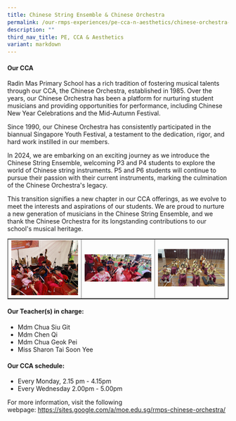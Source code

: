 ```yaml
---
title: Chinese String Ensemble & Chinese Orchestra
permalink: /our-rmps-experiences/pe-cca-n-aesthetics/chinese-orchestra-string-ensemble/
description: ""
third_nav_title: PE, CCA & Aesthetics
variant: markdown
---
```

<h4><strong>Our CCA</strong></h4>
<p>Radin Mas Primary School has a rich tradition of  fostering musical talents through our CCA, the Chinese Orchestra, established  in 1985. Over the years, our Chinese Orchestra has been a platform for  nurturing student musicians and providing opportunities for performance,  including Chinese New Year Celebrations and the Mid-Autumn Festival.</p>
<p>Since 1990, our Chinese Orchestra has  consistently participated in the biannual Singapore Youth Festival, a testament  to the dedication, rigor, and hard work instilled in our members.</p>
<p>In 2024, we are embarking on an exciting  journey as we introduce the Chinese String Ensemble, welcoming P3 and P4  students to explore the world of Chinese string instruments. P5 and P6 students  will continue to pursue their passion with their current instruments, marking  the culmination of the Chinese Orchestra's legacy.</p>
<p>This transition signifies a new chapter in  our CCA offerings, as we evolve to meet the interests and aspirations of our  students. We are proud to nurture a new generation of musicians in the Chinese  String Ensemble, and we thank the Chinese Orchestra for its longstanding contributions  to our school's musical heritage. </p>

<table style="border-collapse: collapse; width: 100%;" border="1">
<tbody>
<tr>
<td style="width: 33.3333%;"><img src="/images/chinese-string1.jpeg"></td>
<td style="width: 33.3333%;"><img src="/images/chinese-string2.jpeg"></td>
<td style="width: 33.3333%;"><img src="/images/chinese-string3.jpeg"></td>
</tr>
</tbody>
</table>
<h4><strong>Our Teacher(s) in charge:</strong></h4>
<ul>
<li>Mdm Chua Siu Git</li>
<li>Mdm Chen Qi</li>
<li>Mdm Chua Geok Pei</li>
<li>Miss Sharon Tai Soon Yee</li>
</ul>
<h4><strong>Our CCA schedule:</strong></h4>
<ul>
<li>Every Monday, 2.15 pm - 4.15pm&nbsp;</li>
<li>Every Wednesday 2.00pm - 5.00pm</li>
</ul>
<p>For more information, visit the following webpage:&nbsp;<a href="https://sites.google.com/a/moe.edu.sg/rmps-chinese-orchestra/" target="">https://sites.google.com/a/moe.edu.sg/rmps-chinese-orchestra/</a></p>